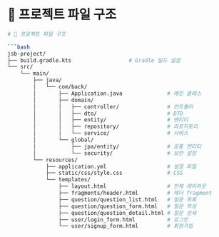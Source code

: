 # 📂 프로젝트 파일 구조

```bash
# 📂 프로젝트 파일 구조

```bash
jsb-project/
├── build.gradle.kts                  # Gradle 빌드 설정
└── src/
    └── main/
        ├── java/
        │   └── com/back/
        │       ├── Application.java              # 메인 클래스
        │       ├── domain/
        │       │   ├── controller/               # 컨트롤러
        │       │   ├── dto/                      # DTO
        │       │   ├── entity/                   # 엔티티
        │       │   ├── repository/               # 리포지토리
        │       │   └── service/                  # 서비스
        │       └── global/
        │           ├── jpa/entity/               # 공통 엔티티
        │           └── security/                 # 보안 설정
        └── resources/
            ├── application.yml                   # 설정 파일
            ├── static/css/style.css              # CSS
            └── templates/
                ├── layout.html                   # 전체 레이아웃
                ├── fragments/header.html         # 헤더 fragment
                ├── question/question_list.html   # 질문 목록
                ├── question/question_form.html   # 질문 작성
                ├── question/question_detail.html # 질문 상세
                ├── user/login_form.html          # 로그인
                └── user/signup_form.html         # 회원가입
```
